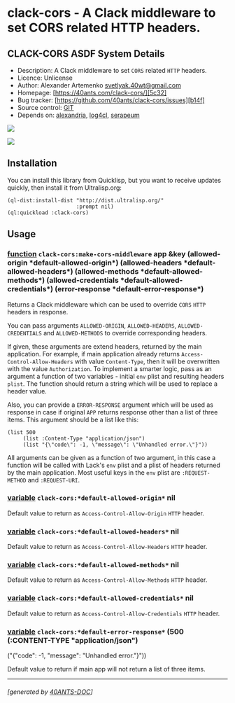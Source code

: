 <a id="x-28CLACK-CORS-DOCS-2FINDEX-3A-40README-2040ANTS-DOC-2FLOCATIVES-3ASECTION-29"></a>

# clack-cors - A Clack middleware to set CORS related HTTP headers.

<a id="clack-cors-asdf-system-details"></a>

## CLACK-CORS ASDF System Details

* Description: A Clack middleware to set `CORS` related `HTTP` headers.
* Licence: Unlicense
* Author: Alexander Artemenko <svetlyak.40wt@gmail.com>
* Homepage: [https://40ants.com/clack-cors/][5c32]
* Bug tracker: [https://github.com/40ants/clack-cors/issues][b14f]
* Source control: [GIT][74db]
* Depends on: [alexandria][8236], [log4cl][7f8b], [serapeum][c41d]

[![](https://github-actions.40ants.com/40ants/clack-cors/matrix.svg?only=ci.run-tests)][1700]

![](http://quickdocs.org/badge/clack-cors.svg)

<a id="x-28CLACK-CORS-DOCS-2FINDEX-3A-3A-40INSTALLATION-2040ANTS-DOC-2FLOCATIVES-3ASECTION-29"></a>

## Installation

You can install this library from Quicklisp, but you want to receive updates quickly, then install it from Ultralisp.org:

```
(ql-dist:install-dist "http://dist.ultralisp.org/"
                      :prompt nil)
(ql:quickload :clack-cors)
```
<a id="x-28CLACK-CORS-DOCS-2FINDEX-3A-3A-40USAGE-2040ANTS-DOC-2FLOCATIVES-3ASECTION-29"></a>

## Usage

<a id="x-28CLACK-CORS-3AMAKE-CORS-MIDDLEWARE-20FUNCTION-29"></a>

### [function](308b) `clack-cors:make-cors-middleware` app &key (allowed-origin \*default-allowed-origin\*) (allowed-headers \*default-allowed-headers\*) (allowed-methods \*default-allowed-methods\*) (allowed-credentials \*default-allowed-credentials\*) (error-response \*default-error-response\*)

Returns a Clack middleware which can be used to override `CORS` `HTTP` headers in response.

You can pass arguments `ALLOWED-ORIGIN`, `ALLOWED-HEADERS`, `ALLOWED-CREDENTIALS` and `ALLOWED-METHODS` to override corresponding headers.

If given, these arguments are extend headers, returned by the main application. For example, if main application
already returns `Access-Control-Allow-Headers` with value `Content-Type`, then it will be overwritten with
the value `Authorization`. To implement a smarter logic, pass as an argument a function of two variables - initial
`env` plist and resulting headers `plist`. The function should return a string which will be used
to replace a header value.

Also, you can provide a `ERROR-RESPONSE` argument which will be used as response
in case if original `APP` returns response other than a list of three items. This argument
should be a list like this:

```
(list 500
     (list :Content-Type "application/json")
     (list "{\"code\": -1, \"message\": \"Unhandled error.\"}"))
```
All arguments can be given as a function of two argument, in this case a function
will be called with Lack's `env` plist and a plist of headers returned by the main application.
Most useful keys in the `env` plist are `:REQUEST-METHOD` and `:REQUEST-URI`.

<a id="x-28CLACK-CORS-3A-2ADEFAULT-ALLOWED-ORIGIN-2A-20-28VARIABLE-29-29"></a>

### [variable](b52b) `clack-cors:*default-allowed-origin*` nil

Default value to return as `Access-Control-Allow-Origin` `HTTP` header.

<a id="x-28CLACK-CORS-3A-2ADEFAULT-ALLOWED-HEADERS-2A-20-28VARIABLE-29-29"></a>

### [variable](07aa) `clack-cors:*default-allowed-headers*` nil

Default value to return as `Access-Control-Allow-Headers` `HTTP` header.

<a id="x-28CLACK-CORS-3A-2ADEFAULT-ALLOWED-METHODS-2A-20-28VARIABLE-29-29"></a>

### [variable](9eb4) `clack-cors:*default-allowed-methods*` nil

Default value to return as `Access-Control-Allow-Methods` `HTTP` header.

### [variable](9eb4) `clack-cors:*default-allowed-credentials*` nil

Default value to return as `Access-Control-Allow-Credentials` `HTTP` header.

<a id="x-28CLACK-CORS-3A-2ADEFAULT-ERROR-RESPONSE-2A-20-28VARIABLE-29-29"></a>

### [variable](24e9) `clack-cors:*default-error-response*` (500 (:CONTENT-TYPE "application/json")
 ("{\"code\": -1, \"message\": \"Unhandled error.\"}"))

Default value to return if main app will not return a list of three items.


[5c32]: https://40ants.com/clack-cors/
[74db]: https://github.com/40ants/clack-cors
[1700]: https://github.com/40ants/clack-cors/actions
[b52b]: https://github.com/40ants/clack-cors/blob/b13b3351963120c990e2b6b53bf04ab0571ea8eb/src/core.lisp#L18
[07aa]: https://github.com/40ants/clack-cors/blob/b13b3351963120c990e2b6b53bf04ab0571ea8eb/src/core.lisp#L21
[9eb4]: https://github.com/40ants/clack-cors/blob/b13b3351963120c990e2b6b53bf04ab0571ea8eb/src/core.lisp#L24
[24e9]: https://github.com/40ants/clack-cors/blob/b13b3351963120c990e2b6b53bf04ab0571ea8eb/src/core.lisp#L27
[308b]: https://github.com/40ants/clack-cors/blob/b13b3351963120c990e2b6b53bf04ab0571ea8eb/src/core.lisp#L66
[b14f]: https://github.com/40ants/clack-cors/issues
[8236]: https://quickdocs.org/alexandria
[7f8b]: https://quickdocs.org/log4cl
[c41d]: https://quickdocs.org/serapeum

* * *
###### [generated by [40ANTS-DOC](https://40ants.com/doc/)]
